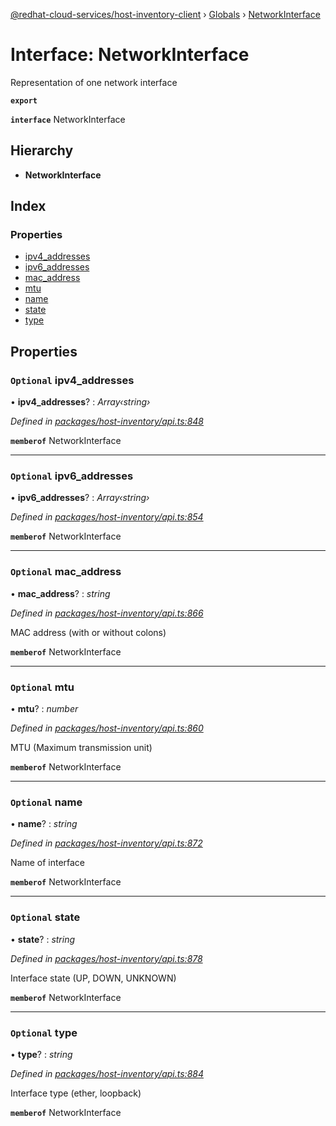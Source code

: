 [@redhat-cloud-services/host-inventory-client](../README.md) › [Globals](../globals.md) › [NetworkInterface](networkinterface.md)

# Interface: NetworkInterface

Representation of one network interface

**`export`** 

**`interface`** NetworkInterface

## Hierarchy

* **NetworkInterface**

## Index

### Properties

* [ipv4_addresses](networkinterface.md#optional-ipv4_addresses)
* [ipv6_addresses](networkinterface.md#optional-ipv6_addresses)
* [mac_address](networkinterface.md#optional-mac_address)
* [mtu](networkinterface.md#optional-mtu)
* [name](networkinterface.md#optional-name)
* [state](networkinterface.md#optional-state)
* [type](networkinterface.md#optional-type)

## Properties

### `Optional` ipv4_addresses

• **ipv4_addresses**? : *Array‹string›*

*Defined in [packages/host-inventory/api.ts:848](https://github.com/RedHatInsights/javascript-clients/blob/master/packages/host-inventory/api.ts#L848)*

**`memberof`** NetworkInterface

___

### `Optional` ipv6_addresses

• **ipv6_addresses**? : *Array‹string›*

*Defined in [packages/host-inventory/api.ts:854](https://github.com/RedHatInsights/javascript-clients/blob/master/packages/host-inventory/api.ts#L854)*

**`memberof`** NetworkInterface

___

### `Optional` mac_address

• **mac_address**? : *string*

*Defined in [packages/host-inventory/api.ts:866](https://github.com/RedHatInsights/javascript-clients/blob/master/packages/host-inventory/api.ts#L866)*

MAC address (with or without colons)

**`memberof`** NetworkInterface

___

### `Optional` mtu

• **mtu**? : *number*

*Defined in [packages/host-inventory/api.ts:860](https://github.com/RedHatInsights/javascript-clients/blob/master/packages/host-inventory/api.ts#L860)*

MTU (Maximum transmission unit)

**`memberof`** NetworkInterface

___

### `Optional` name

• **name**? : *string*

*Defined in [packages/host-inventory/api.ts:872](https://github.com/RedHatInsights/javascript-clients/blob/master/packages/host-inventory/api.ts#L872)*

Name of interface

**`memberof`** NetworkInterface

___

### `Optional` state

• **state**? : *string*

*Defined in [packages/host-inventory/api.ts:878](https://github.com/RedHatInsights/javascript-clients/blob/master/packages/host-inventory/api.ts#L878)*

Interface state (UP, DOWN, UNKNOWN)

**`memberof`** NetworkInterface

___

### `Optional` type

• **type**? : *string*

*Defined in [packages/host-inventory/api.ts:884](https://github.com/RedHatInsights/javascript-clients/blob/master/packages/host-inventory/api.ts#L884)*

Interface type (ether, loopback)

**`memberof`** NetworkInterface
